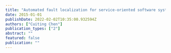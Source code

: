 ```yaml
---
title: "Automated fault localization for service-oriented software systems"
date: 2015-01-01
publishDate: 2022-02-02T10:35:00.932594Z
authors: ["Cuiting Chen"]
publication_types: ["2"]
abstract: ""
featured: false
publication: ""
---
```


